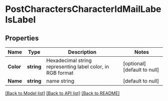 # PostCharactersCharacterIdMailLabelsLabel

## Properties
Name | Type | Description | Notes
------------ | ------------- | ------------- | -------------
**Color** | **string** | Hexadecimal string representing label color, in RGB format  | [optional] [default to null]
**Name** | **string** | name string | [default to null]

[[Back to Model list]](../README.md#documentation-for-models) [[Back to API list]](../README.md#documentation-for-api-endpoints) [[Back to README]](../README.md)


